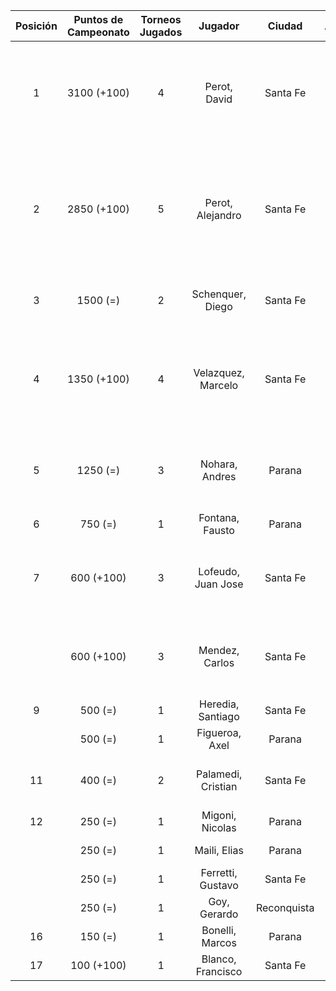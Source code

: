 |  Posición  |  Puntos de Campeonato  |  Torneos Jugados  |      Jugador       |   Ciudad    |  Afiliación  |                       Puntos sumados                       |
|:----------:|:----------------------:|:-----------------:|:------------------:|:-----------:|:------------:|:----------------------------------------------------------:|
|     1      |      3100 (+100)       |         4         |    Perot, David    |  Santa Fe   |   Atemeli    |      1000 (T02) + 1000 (T01) + 1000 (T03) + 100 (T05)      |
|     2      |      2850 (+100)       |         5         |  Perot, Alejandro  |  Santa Fe   |   Atemeli    | 1000 (T04) + 750 (T02) + 500 (T03) + 500 (T01) + 100 (T05) |
|     3      |        1500 (=)        |         2         |  Schenquer, Diego  |  Santa Fe   |   Atemeli    |                   750 (T01) + 750 (T03)                    |
|     4      |      1350 (+100)       |         4         | Velazquez, Marcelo |  Santa Fe   |   AteMeLi    |       500 (T02) + 500 (T01) + 250 (T03) + 100 (T05)        |
|     5      |        1250 (=)        |         3         |   Nohara, Andres   |   Parana    |              |             500 (T04) + 500 (T02) + 250 (T03)              |
|     6      |        750 (=)         |         1         |  Fontana, Fausto   |   Parana    |   Aspatem    |                         750 (T04)                          |
|     7      |       600 (+100)       |         3         | Lofeudo, Juan Jose |  Santa Fe   |   Atemeli    |             250 (T03) + 250 (T01) + 100 (T05)              |
|            |       600 (+100)       |         3         |   Mendez, Carlos   |  Santa Fe   |   Atemeli    |             250 (T02) + 250 (T03) + 100 (T05)              |
|     9      |        500 (=)         |         1         | Heredia, Santiago  |  Santa Fe   |   Atemeli    |                         500 (T03)                          |
|            |        500 (=)         |         1         |   Figueroa, Axel   |   Parana    |   Aspatem    |                         500 (T04)                          |
|     11     |        400 (=)         |         2         | Palamedi, Cristian |  Santa Fe   |   Atemeli    |                   250 (T02) + 150 (T03)                    |
|     12     |        250 (=)         |         1         |  Migoni, Nicolas   |   Parana    |   Aspatem    |                         250 (T02)                          |
|            |        250 (=)         |         1         |    Maili, Elias    |   Parana    |   Aspatem    |                         250 (T04)                          |
|            |        250 (=)         |         1         | Ferretti, Gustavo  |  Santa Fe   |   Atemeli    |                         250 (T01)                          |
|            |        250 (=)         |         1         |    Goy, Gerardo    | Reconquista |    ATMAR     |                         250 (T02)                          |
|     16     |        150 (=)         |         1         |  Bonelli, Marcos   |   Parana    |   Aspatem    |                         150 (T02)                          |
|     17     |       100 (+100)       |         1         | Blanco, Francisco  |  Santa Fe   |   Atemeli    |                         100 (T05)                          |